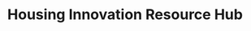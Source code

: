 ---
layout: default
description: Catalog of other housing resources
location: USA, online
shortname: housing_innovation_resources
tags:
- Aggregator
- PropTech
title: Housing Innovation Resource Hub
url: https://housinginnovation.co/resources/
uuid: recOmhPhElwX8xao9
---